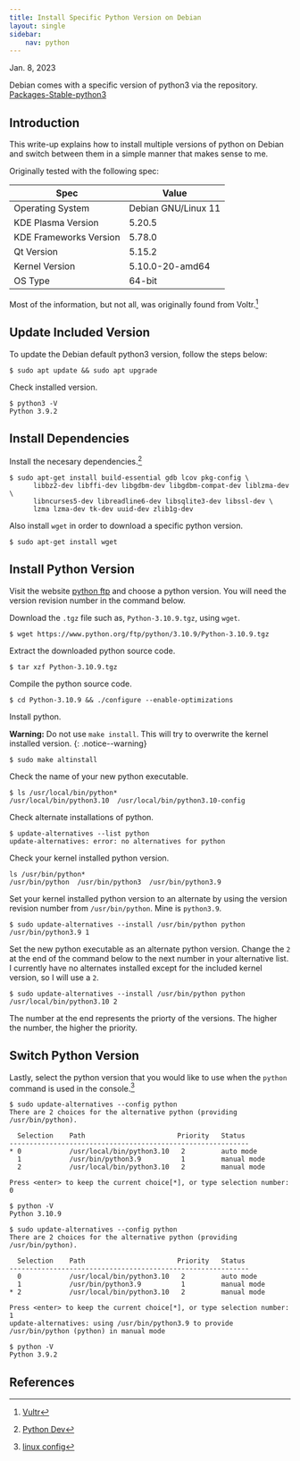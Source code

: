 ```yaml
---
title: Install Specific Python Version on Debian
layout: single
sidebar:
    nav: python
---
```


Jan. 8, 2023

Debian comes with a specific version of python3 via the repository. [Packages-Stable-python3](https://packages.debian.org/stable/python/python3)

## Introduction

This write-up explains how to install multiple versions of python on Debian and switch between them in a simple manner that makes sense to me.

Originally tested with the following spec:

| Spec | Value |
| - | - |
| Operating System | Debian GNU/Linux 11 |
| KDE Plasma Version | 5.20.5 |
| KDE Frameworks Version | 5.78.0 |
| Qt Version | 5.15.2 |
| Kernel Version | 5.10.0-20-amd64 |
| OS Type | 64-bit |

Most of the information, but not all, was originally found from Voltr.[^vultr]

## Update Included Version

To update the Debian default python3 version, follow the steps below:

```console
$ sudo apt update && sudo apt upgrade
```

Check installed version.

```console
$ python3 -V
Python 3.9.2
```

## Install Dependencies

Install the necesary dependencies.[^pythonDev]

```console
$ sudo apt-get install build-essential gdb lcov pkg-config \
      libbz2-dev libffi-dev libgdbm-dev libgdbm-compat-dev liblzma-dev \
      libncurses5-dev libreadline6-dev libsqlite3-dev libssl-dev \
      lzma lzma-dev tk-dev uuid-dev zlib1g-dev
```

Also install `wget` in order to download a specific python version.

```console
$ sudo apt-get install wget
```

## Install Python Version

Visit the website [python ftp](https://www.python.org/ftp/python) and choose a python version. You will need the version revision number in the command below.

Download the `.tgz` file such as, `Python-3.10.9.tgz`, using `wget`.

```console
$ wget https://www.python.org/ftp/python/3.10.9/Python-3.10.9.tgz
```

Extract the downloaded python source code.

```console
$ tar xzf Python-3.10.9.tgz
```

Compile the python source code.

```console
$ cd Python-3.10.9 && ./configure --enable-optimizations
```

Install python.

**Warning:** Do not use `make install`. This will try to overwrite the kernel installed version.
{: .notice--warning}

```console
$ sudo make altinstall
```

Check the name of your new python executable.

```console
$ ls /usr/local/bin/python*
/usr/local/bin/python3.10  /usr/local/bin/python3.10-config
```

Check alternate installations of python.

```console
$ update-alternatives --list python
update-alternatives: error: no alternatives for python
```

Check your kernel installed python version.

```console
ls /usr/bin/python*
/usr/bin/python  /usr/bin/python3  /usr/bin/python3.9
```

Set your kernel installed python version to an alternate by using the version revision number from `/usr/bin/python`. Mine is `python3.9`.

```console
$ sudo update-alternatives --install /usr/bin/python python /usr/bin/python3.9 1
```

Set the new python executable as an alternate python version. Change the `2` at the end of the command below to the next number in your alternative list. I currently have no alternates installed except for the included kernel version, so I will use a `2`.

```console
$ sudo update-alternatives --install /usr/bin/python python /usr/local/bin/python3.10 2
```

The number at the end represents the priorty of the versions. The higher the number, the higher the priority.

## Switch Python Version

Lastly, select the python version that you would like to use when the `python` command is used in the console.[^altswitch]

```console
$ sudo update-alternatives --config python
There are 2 choices for the alternative python (providing /usr/bin/python).

  Selection    Path                       Priority   Status
------------------------------------------------------------
* 0            /usr/local/bin/python3.10   2         auto mode
  1            /usr/bin/python3.9          1         manual mode
  2            /usr/local/bin/python3.10   2         manual mode

Press <enter> to keep the current choice[*], or type selection number: 0
```

```console
$ python -V
Python 3.10.9
```

```console
$ sudo update-alternatives --config python
There are 2 choices for the alternative python (providing /usr/bin/python).

  Selection    Path                       Priority   Status
------------------------------------------------------------
  0            /usr/local/bin/python3.10   2         auto mode
  1            /usr/bin/python3.9          1         manual mode
* 2            /usr/local/bin/python3.10   2         manual mode

Press <enter> to keep the current choice[*], or type selection number: 1
update-alternatives: using /usr/bin/python3.9 to provide /usr/bin/python (python) in manual mode
```

```console
$ python -V
Python 3.9.2
```

## References

[^vultr]: [Vultr](https://www.vultr.com/docs/update-python3-on-debian/)

[^pythonDev]: [Python Dev](https://devguide.python.org/getting-started/setup-building/#install-dependencies)

[^altswitch]: [linux config](https://linuxconfig.org/how-to-change-from-default-to-alternative-python-version-on-debian-linux)
